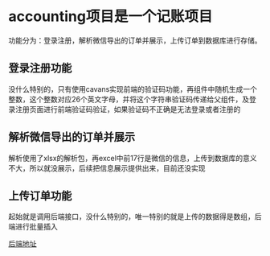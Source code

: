 # accounting项目是一个记账项目

功能分为：登录注册，解析微信导出的订单并展示，上传订单到数据库进行存储。

## 登录注册功能

没什么特别的，只有使用cavans实现前端的验证码功能，再组件中随机生成一个整数，这个整数对应26个英文字母，并将这个字符串验证码传递给父组件，及登录注册页面进行前端验证码验证，如果验证码不正确是无法登录或者注册的

## 解析微信导出的订单并展示

解析使用了xlsx的解析包，再excel中前17行是微信的信息，上传到数据库的意义不大，所以就没展示，后续把信息展示提供出来，目前还没实现

## 上传订单功能

起始就是调用后端接口，没什么特别的，唯一特别的就是上传的数据得是数组，后端进行批量插入





[后端地址](https://github.com/nameyhl/accountingSystembackend)
